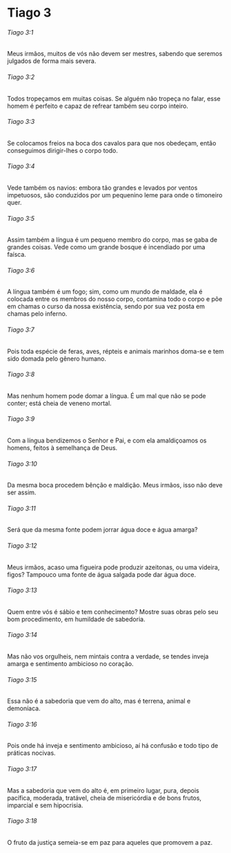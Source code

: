 # Tiago 3

###### Tiago 3:1

Meus irmãos, muitos de vós não devem ser mestres, sabendo que seremos julgados de forma mais severa.

###### Tiago 3:2

Todos tropeçamos em muitas coisas. Se alguém não tropeça no falar, esse homem é perfeito e capaz de refrear também seu corpo inteiro.

###### Tiago 3:3

Se colocamos freios na boca dos cavalos para que nos obedeçam, então conseguimos dirigir-lhes o corpo todo.

###### Tiago 3:4

Vede também os navios: embora tão grandes e levados por ventos impetuosos, são conduzidos por um pequenino leme para onde o timoneiro quer.

###### Tiago 3:5

Assim também a língua é um pequeno membro do corpo, mas se gaba de grandes coisas. Vede como um grande bosque é incendiado por uma faísca.

###### Tiago 3:6

A língua também é um fogo; sim, como um mundo de maldade, ela é colocada entre os membros do nosso corpo, contamina todo o corpo e põe em chamas o curso da nossa existência, sendo por sua vez posta em chamas pelo inferno.

###### Tiago 3:7

Pois toda espécie de feras, aves, répteis e animais marinhos doma-se e tem sido domada pelo gênero humano.

###### Tiago 3:8

Mas nenhum homem pode domar a língua. É um mal que não se pode conter; está cheia de veneno mortal.

###### Tiago 3:9

Com a língua bendizemos o Senhor e Pai, e com ela amaldiçoamos os homens, feitos à semelhança de Deus.

###### Tiago 3:10

Da mesma boca procedem bênção e maldição. Meus irmãos, isso não deve ser assim.

###### Tiago 3:11

Será que da mesma fonte podem jorrar água doce e água amarga?

###### Tiago 3:12

Meus irmãos, acaso uma figueira pode produzir azeitonas, ou uma videira, figos? Tampouco uma fonte de água salgada pode dar água doce.

###### Tiago 3:13

Quem entre vós é sábio e tem conhecimento? Mostre suas obras pelo seu bom procedimento, em humildade de sabedoria.

###### Tiago 3:14

Mas não vos orgulheis, nem mintais contra a verdade, se tendes inveja amarga e sentimento ambicioso no coração.

###### Tiago 3:15

Essa não é a sabedoria que vem do alto, mas é terrena, animal e demoníaca.

###### Tiago 3:16

Pois onde há inveja e sentimento ambicioso, aí há confusão e todo tipo de práticas nocivas.

###### Tiago 3:17

Mas a sabedoria que vem do alto é, em primeiro lugar, pura, depois pacífica, moderada, tratável, cheia de misericórdia e de bons frutos, imparcial e sem hipocrisia.

###### Tiago 3:18

O fruto da justiça semeia-se em paz para aqueles que promovem a paz.

